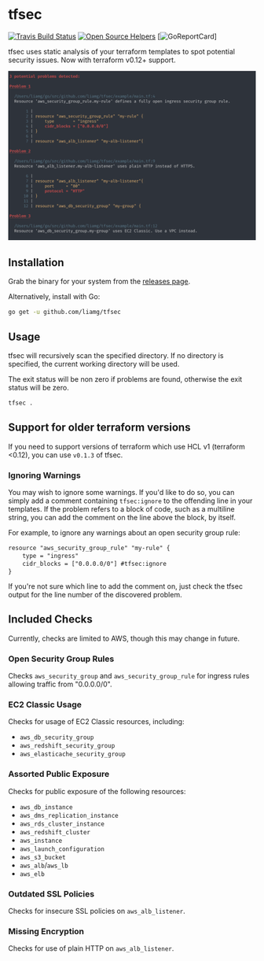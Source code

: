 # tfsec

[![Travis Build Status](https://travis-ci.org/liamg/tfsec.svg?branch=master)](https://travis-ci.org/liamg/tfsec)
[![Open Source Helpers](https://www.codetriage.com/liamg/tfsec/badges/users.svg)](https://www.codetriage.com/liamg/tfsec)
[![GoReportCard](https://goreportcard.com/badge/github.com/liamg/tfsec)]

tfsec uses static analysis of your terraform templates to spot potential security issues. Now with terraform v0.12+ support.

![](screenshot.png)

## Installation

Grab the binary for your system from the [releases page](https://github.com/liamg/tfsec/releases).

Alternatively, install with Go:

```bash
go get -u github.com/liamg/tfsec
```

## Usage

tfsec will recursively scan the specified directory. If no directory is specified, the current working directory will be used.

The exit status will be non zero if problems are found, otherwise the exit status will be zero.

```bash
tfsec .
```

## Support for older terraform versions

If you need to support versions of terraform which use HCL v1 (terraform <0.12), you can use `v0.1.3` of tfsec.

### Ignoring Warnings

You may wish to ignore some warnings. If you'd like to do so, you can simply add a comment containing `tfsec:ignore` to the offending line in your templates. If the problem refers to a block of code, such as a multiline string, you can add the comment on the line above the block, by itself.

For example, to ignore any warnings about an open security group rule:

```hcl
resource "aws_security_group_rule" "my-rule" {
    type = "ingress"
    cidr_blocks = ["0.0.0.0/0"] #tfsec:ignore
}
```

If you're not sure which line to add the comment on, just check the tfsec output for the line number of the discovered problem.

## Included Checks

Currently, checks are limited to AWS, though this may change in future.

### Open Security Group Rules

Checks `aws_security_group` and `aws_security_group_rule` for ingress rules allowing traffic from "0.0.0.0/0".

### EC2 Classic Usage

Checks for usage of EC2 Classic resources, including:

- `aws_db_security_group`
- `aws_redshift_security_group`
- `aws_elasticache_security_group`

### Assorted Public Exposure

Checks for public exposure of the following resources:

- `aws_db_instance`
- `aws_dms_replication_instance`
- `aws_rds_cluster_instance`    
- `aws_redshift_cluster`        
- `aws_instance`
- `aws_launch_configuration`
- `aws_s3_bucket`
- `aws_alb`/`aws_lb` 
- `aws_elb`

### Outdated SSL Policies

Checks for insecure SSL policies on `aws_alb_listener`.

### Missing Encryption

Checks for use of plain HTTP on `aws_alb_listener`.
